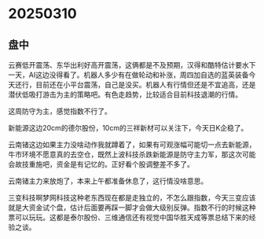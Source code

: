 # 20250310

## 盘中

云赛低开震荡、东华出利好高开震荡，这俩都是不及预期，汉得和酷特估计要水下一天，AI这边没得看了。机器人多少有在做轮动和补涨，周四加自选的蓝英装备今天还行，目前还在小平台震荡，自己是没买。机器人有行情但还是不宜追高，还是潜伏低吸打游击为主的策略吧。有色走趋势，比较适合目前科技退潮的行情。

这周防守为主，感觉指数不行了。

新能源这边20cm的德尔股份，10cm的三祥新材可以关注下，今天日K企稳了。

云南锗这边如果主力没啥动作我就蹲着了，如果有可观涨幅可能切一点去新能源，牛市环境不愿意真的去空仓，既然上波科技杀跌新能源是防守主力军，那这次可能会故技重施吧，资金是有记忆的。正好看个股调整差不多了。

云南锗主力来放炮了，本来上午都准备休息了，这行情没啥意思。

三变科技啊梦网科技这种老东西现在都是走独立的，不怎么跟指数，今天三变应该就是大资金试个盘，估计后面要再踩一脚才会做大级别反弹。指数不行的时候这种票可以玩玩。这都是泰尔股份、三维通信还有视觉中国华胜天成等票总结下来的经验之谈。
